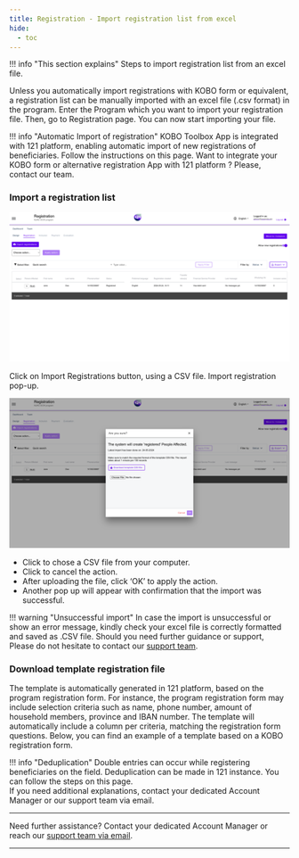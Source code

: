 ```yaml
---
title: Registration - Import registration list from excel
hide:
  - toc
---
```


!!! info "This section explains"
    Steps to import registration list from an excel file.
    

Unless you automatically import registrations with KOBO form or equivalent, a registration list can be manually imported with an excel file (.csv format) in the program.
Enter the Program which you want to import your registration file. Then, go to Registration page. You can now start importing your file.

!!! info "Automatic Import of registration"
    KOBO Toolbox App is integrated with 121 platform, enabling automatic import of new registrations of beneficiaries. Follow the instructions on this page.
    Want to integrate your KOBO form or alternative registration App with 121 platform ? Please, contact our team.

### Import a registration list

![Import Registration button](https://raw.githubusercontent.com/global-121/121-platform/main/e2e/tests/__screenshots__/UserManualScreenshots/userManualScreenshots.spec.ts/RegistrationPageOverview.png)

Click on Import Registrations button, using a CSV file.​
Import registration pop-up.

![Import Registration pop-up](https://raw.githubusercontent.com/global-121/121-platform/main/e2e/tests/__screenshots__/UserManualScreenshots/userManualScreenshots.spec.ts/RegistrationImportFile.png)

- Click to chose a CSV file from your computer.
- Click to cancel the action.
- After uploading the file, click ‘OK’ to apply the action.
- Another pop up will appear with confirmation that the import was successful.

!!! warning "Unsuccessful import"
    In case the import is unsuccessful or show an error message, kindly check your excel file is correctly formatted and saved as .CSV file.
    Should you need further guidance or support, Please do not hesitate to contact our [support team](mailto:support@121.global).

### Download template registration file

The template is automatically generated in 121 platform, based on the program registration form.
For instance, the program registration form may include selection criteria such as name, phone number, amount of household members, province and IBAN number. The template will automatically include a column per criteria, matching the registration form questions. Below, you can find an example of a template based on a KOBO registration form.

<!-- INCLUDE 2 PICTURES MATCHING 5 CRITERIA + COLUMNS -->


!!! info "Deduplication"
    Double entries can occur while registering beneficiaries on the field. Deduplication can be made in 121 instance. You can follow the steps on this page.  
    If you need additional explanations, contact your dedicated Account Manager or our support team via email.

___
Need further assistance? Contact your dedicated Account Manager or reach our [support team via email](mailto:support@121.global).
___
